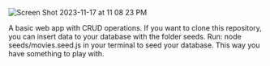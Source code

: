 
![Screen Shot 2023-11-17 at 11 08 23 PM](https://github.com/JonathanRaposo/Cinema-App/assets/67019470/70de6668-32c2-49c8-9682-014e48398384)

A basic web app with CRUD operations. If you want to clone this repository, you can insert data to your database with the folder seeds. Run: node seeds/movies.seed.js in your terminal to seed your database. This way you have something to play with.
